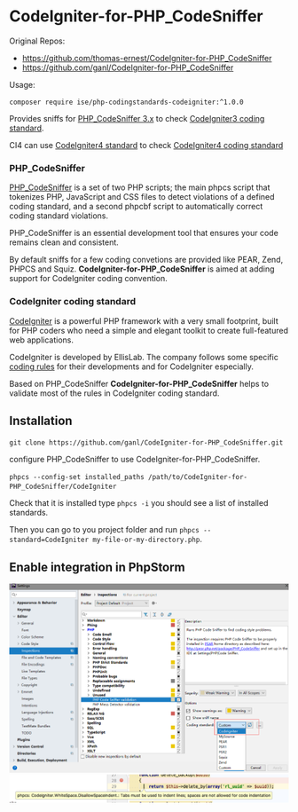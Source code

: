 # CodeIgniter-for-PHP_CodeSniffer

Original Repos:
- https://github.com/thomas-ernest/CodeIgniter-for-PHP_CodeSniffer
- https://github.com/ganl/CodeIgniter-for-PHP_CodeSniffer

Usage:
```
composer require ise/php-codingstandards-codeigniter:^1.0.0
```

Provides sniffs for [PHP_CodeSniffer 3.x][PHP_CodeSniffer] to check [CodeIgniter3 coding standard][styleguide].

CI4 can use [CodeIgniter4 standard][CodeIgniter4-Standard] to check [CodeIgniter4 coding standard][CodeIgniter4-styleguide]

### PHP_CodeSniffer

[PHP_CodeSniffer][] is a set of two PHP scripts; the main phpcs script that tokenizes PHP, JavaScript and CSS files to detect violations of a defined coding standard, 
and a second phpcbf script to automatically correct coding standard violations. 

PHP_CodeSniffer is an essential development tool that ensures your code remains clean and consistent.

By default sniffs for a few coding convetions are provided like PEAR, Zend, PHPCS and Squiz.
**CodeIgniter-for-PHP_CodeSniffer** is aimed at adding support for CodeIgniter coding convention.

### CodeIgniter coding standard

[CodeIgniter][] is a powerful PHP framework with a very small footprint,
built for PHP coders who need a simple and elegant toolkit to create full-featured web applications.

CodeIgniter is developed by EllisLab. The company follows some specific
[coding rules][styleguide] for their developments and for CodeIgniter especially.

Based on PHP_CodeSniffer **CodeIgniter-for-PHP_CodeSniffer** helps to
validate most of the rules in CodeIgniter coding standard.

## Installation

`git clone https://github.com/ganl/CodeIgniter-for-PHP_CodeSniffer.git`

configure PHP_CodeSniffer to use CodeIgniter-for-PHP_CodeSniffer.

`phpcs --config-set installed_paths /path/to/CodeIgniter-for-PHP_CodeSniffer/CodeIgniter`

Check that it is installed type `phpcs -i` you should see a list of installed standards.

Then you can go to you project folder and run `phpcs --standard=CodeIgniter my-file-or-my-directory.php`.

## Enable integration in PhpStorm

![screenshot](https://github.com/ganl/mdAssets/raw/master/img/CodeIgniter3-Standard/code-standard.png)
![screenshot](https://github.com/ganl/mdAssets/raw/master/img/CodeIgniter3-Standard/codesniffer-effect.png)

[PHP_CodeSniffer]: https://github.com/squizlabs/PHP_CodeSniffer
[codesniffer-www]: http://www.squizlabs.com/php-codesniffer
[CodeIgniter]: https://codeigniter.com/
[styleguide]: https://codeigniter.com/userguide3/general/styleguide.html
[CodeIgniter4-styleguide]: https://codeigniter.com/userguide/general/styleguide.html
[CodeIgniter4-Standard]: https://github.com/bcit-ci/CodeIgniter4-Standard
